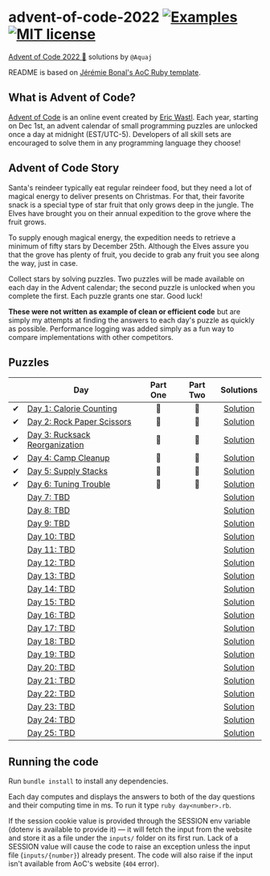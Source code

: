 # advent-of-code-2022 [![Examples](../../actions/workflows/examples.yml/badge.svg)](../../actions/workflows/examples.yml) [![MIT license](https://img.shields.io/badge/License-MIT-blue.svg)](https://opensource.org/licenses/MIT)

[Advent of Code 2022 🎄](https://adventofcode.com/year/2022) solutions by `@Aquaj`

README is based on [Jérémie Bonal's AoC Ruby template](https://github.com/aquaj/adventofcode-template).

## What is Advent of Code?
[Advent of Code](http://adventofcode.com) is an online event created by [Eric Wastl](https://twitter.com/ericwastl).
Each year, starting on Dec 1st, an advent calendar of small programming puzzles are unlocked once a day at midnight
(EST/UTC-5). Developers of all skill sets are encouraged to solve them in any programming language they choose!

## Advent of Code Story

  Santa's reindeer typically eat regular reindeer food, but they need a lot of magical energy to deliver presents on Christmas. For that, their favorite snack is a special type of star fruit that only grows deep in the jungle. The Elves have brought you on their annual expedition to the grove where the fruit grows.

  To supply enough magical energy, the expedition needs to retrieve a minimum of fifty stars by December 25th. Although the Elves assure you that the grove has plenty of fruit, you decide to grab any fruit you see along the way, just in case.

  Collect stars by solving puzzles. Two puzzles will be made available on each day in the Advent calendar; the second puzzle is unlocked when you complete the first. Each puzzle grants one star. Good luck!

**These were not written as example of clean or efficient code** but are simply my attempts at finding the answers to
each day's puzzle as quickly as possible. Performance logging was added simply as a fun way to compare implementations
with other competitors.

## Puzzles

<!-- On-hand emojis: ⏳ ✔ 🌟 -->
|       | Day                                                                   | Part One | Part Two | Solutions
| :---: | ---                                                                   | :---:    | :---:    | :---:
| ✔     | [Day 1: Calorie Counting](https://adventofcode.com/2022/day/1)        | 🌟       | 🌟       | [Solution](day-01.rb)
| ✔     | [Day 2: Rock Paper Scissors](https://adventofcode.com/2022/day/2)     | 🌟       | 🌟       | [Solution](day-02.rb)
| ✔     | [Day 3: Rucksack Reorganization](https://adventofcode.com/2022/day/3) | 🌟       | 🌟       | [Solution](day-03.rb)
| ✔     | [Day 4: Camp Cleanup](https://adventofcode.com/2022/day/4)            | 🌟       | 🌟       | [Solution](day-04.rb)
| ✔     | [Day 5: Supply Stacks](https://adventofcode.com/2022/day/5)           | 🌟       | 🌟       | [Solution](day-05.rb)
| ✔     | [Day 6: Tuning Trouble](https://adventofcode.com/2022/day/6)          | 🌟       | 🌟       | [Solution](day-06.rb)
|       | [Day 7: TBD](https://adventofcode.com/2022/day/7)                     |          |          | [Solution](day-07.rb)
|       | [Day 8: TBD](https://adventofcode.com/2022/day/8)                     |          |          | [Solution](day-08.rb)
|       | [Day 9: TBD](https://adventofcode.com/2022/day/9)                     |          |          | [Solution](day-09.rb)
|       | [Day 10: TBD](https://adventofcode.com/2022/day/10)                   |          |          | [Solution](day-10.rb)
|       | [Day 11: TBD](https://adventofcode.com/2022/day/11)                   |          |          | [Solution](day-11.rb)
|       | [Day 12: TBD](https://adventofcode.com/2022/day/12)                   |          |          | [Solution](day-12.rb)
|       | [Day 13: TBD](https://adventofcode.com/2022/day/13)                   |          |          | [Solution](day-13.rb)
|       | [Day 14: TBD](https://adventofcode.com/2022/day/14)                   |          |          | [Solution](day-14.rb)
|       | [Day 15: TBD](https://adventofcode.com/2022/day/15)                   |          |          | [Solution](day-15.rb)
|       | [Day 16: TBD](https://adventofcode.com/2022/day/16)                   |          |          | [Solution](day-16.rb)
|       | [Day 17: TBD](https://adventofcode.com/2022/day/17)                   |          |          | [Solution](day-17.rb)
|       | [Day 18: TBD](https://adventofcode.com/2022/day/18)                   |          |          | [Solution](day-18.rb)
|       | [Day 19: TBD](https://adventofcode.com/2022/day/19)                   |          |          | [Solution](day-19.rb)
|       | [Day 20: TBD](https://adventofcode.com/2022/day/20)                   |          |          | [Solution](day-20.rb)
|       | [Day 21: TBD](https://adventofcode.com/2022/day/21)                   |          |          | [Solution](day-21.rb)
|       | [Day 22: TBD](https://adventofcode.com/2022/day/22)                   |          |          | [Solution](day-22.rb)
|       | [Day 23: TBD](https://adventofcode.com/2022/day/23)                   |          |          | [Solution](day-23.rb)
|       | [Day 24: TBD](https://adventofcode.com/2022/day/24)                   |          |          | [Solution](day-24.rb)
|       | [Day 25: TBD](https://adventofcode.com/2022/day/25)                   |          |          | [Solution](day-25.rb)

## Running the code

Run `bundle install` to install any dependencies.

Each day computes and displays the answers to both of the day questions and their computing time in ms. To run it type `ruby day<number>.rb`.

If the session cookie value is provided through the SESSION env variable (dotenv is available to provide it) — it will
fetch the input from the website and store it as a file under the `inputs/` folder on its first run.
Lack of a SESSION value will cause the code to raise an exception unless the input file (`inputs/{number}`) already
present. The code will also raise if the input isn't available from AoC's website (`404` error).
